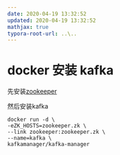 ```yaml
---
date: 2020-04-19 13:32:52
updated: 2020-04-19 13:32:52
mathjax: true
typora-root-url: ..\..
---
```


# docker 安装 kafka

先安装[zookeeper](/Q8X72K.html)

然后安装kafka

```shell
docker run -d \
-eZK_HOSTS=zookeeper.zk \
--link zookeeper:zookeeper.zk \
--name=kafka \
kafkamanager/kafka-manager
```

